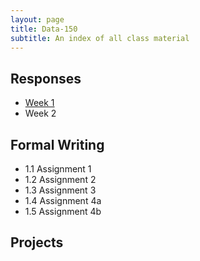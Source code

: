 ```yaml
---
layout: page
title: Data-150
subtitle: An index of all class material
---
```


## Responses

* [Week 1](https://bryanhuffman.github.io/2020-08-25-humble/)
* Week 2

## Formal Writing

* 1.1 Assignment 1
* 1.2 Assignment 2
* 1.3 Assignment 3
* 1.4 Assignment 4a
* 1.5 Assignment 4b

## Projects
